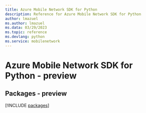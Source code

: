 ```yaml
---
title: Azure Mobile Network SDK for Python
description: Reference for Azure Mobile Network SDK for Python
author: lmazuel
ms.author: lmazuel
ms.data: 03/29/2023
ms.topic: reference
ms.devlang: python
ms.service: mobilenetwork
---
```

# Azure Mobile Network SDK for Python - preview
## Packages - preview
[!INCLUDE [packages](mobile-network-index.md)]